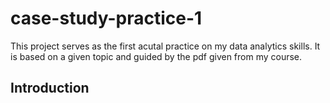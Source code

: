 # case-study-practice-1
This project serves as the first acutal practice on my data analytics skills. It is based on a given topic and guided by the pdf given from my course.

## Introduction

